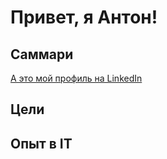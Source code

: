 # Привет, я Антон!
## Саммари
[А это мой профиль на LinkedIn](https://www.linkedin.com/in/korolev89/)
## Цели
## Опыт в IT